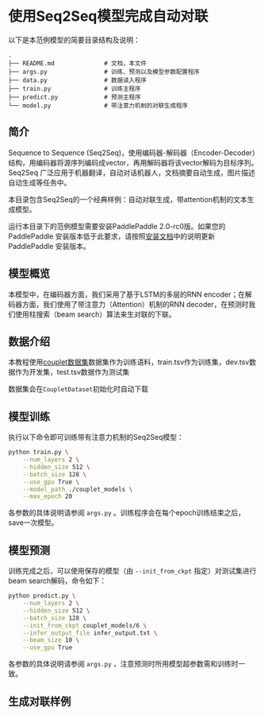 # 使用Seq2Seq模型完成自动对联

以下是本范例模型的简要目录结构及说明：

```
.
├── README.md              # 文档，本文件
├── args.py                # 训练、预测以及模型参数配置程序
├── data.py                # 数据读入程序
├── train.py               # 训练主程序
├── predict.py             # 预测主程序
└── model.py               # 带注意力机制的对联生成程序
```

## 简介

Sequence to Sequence (Seq2Seq)，使用编码器-解码器（Encoder-Decoder）结构，用编码器将源序列编码成vector，再用解码器将该vector解码为目标序列。Seq2Seq 广泛应用于机器翻译，自动对话机器人，文档摘要自动生成，图片描述自动生成等任务中。

本目录包含Seq2Seq的一个经典样例：自动对联生成，带attention机制的文本生成模型。

运行本目录下的范例模型需要安装PaddlePaddle 2.0-rc0版。如果您的 PaddlePaddle 安装版本低于此要求，请按照[安装文档](https://www.paddlepaddle.org.cn/#quick-start)中的说明更新 PaddlePaddle 安装版本。


## 模型概览

本模型中，在编码器方面，我们采用了基于LSTM的多层的RNN encoder；在解码器方面，我们使用了带注意力（Attention）机制的RNN decoder，在预测时我们使用柱搜索（beam search）算法来生对联的下联。


## 数据介绍

本教程使用[couplet数据集](https://bj.bcebos.com/paddlehub-dataset/couplet.tar.gz)数据集作为训练语料，train.tsv作为训练集，dev.tsv数据作为开发集，test.tsv数据作为测试集

数据集会在`CoupletDataset`初始化时自动下载

## 模型训练

执行以下命令即可训练带有注意力机制的Seq2Seq模型：

```sh
python train.py \
    --num_layers 2 \
    --hidden_size 512 \
    --batch_size 128 \
    --use_gpu True \
    --model_path ./couplet_models \
    --max_epoch 20
```

各参数的具体说明请参阅 `args.py` 。训练程序会在每个epoch训练结束之后，save一次模型。


## 模型预测

训练完成之后，可以使用保存的模型（由 `--init_from_ckpt` 指定）对测试集进行beam search解码，命令如下：

```sh
python predict.py \
    --num_layers 2 \
    --hidden_size 512 \
    --batch_size 128 \
    --init_from_ckpt couplet_models/6 \
    --infer_output_file infer_output.txt \
    --beam_size 10 \
    --use_gpu True

```

各参数的具体说明请参阅 `args.py` ，注意预测时所用模型超参数需和训练时一致。

## 生成对联样例
